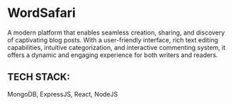 # WordSafari
A modern platform that enables seamless creation, sharing, and discovery of captivating blog posts. With a user-friendly interface, rich text editing capabilities, intuitive categorization, and interactive commenting system, it offers a dynamic and engaging experience for both writers and readers.
## TECH STACK: 
MongoDB, ExpressJS, React, NodeJS
